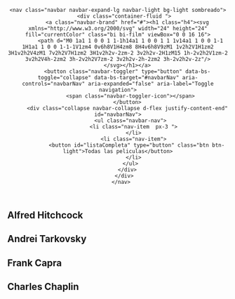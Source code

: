 <!DOCTYPE html>
<html lang="en">
<head>
    <meta charset="UTF-8">
    <meta http-equiv="X-UA-Compatible" content="IE=edge">
    <meta name="viewport" content="width=device-width, initial-scale=1.0">
    <title>Base de datos por director</title>
    <link rel="stylesheet" href="css/main.css">
    <link href="https://cdn.jsdelivr.net/npm/bootstrap@5.0.1/dist/css/bootstrap.min.css" rel="stylesheet" integrity="sha384-+0n0xVW2eSR5OomGNYDnhzAbDsOXxcvSN1TPprVMTNDbiYZCxYbOOl7+AMvyTG2x" crossorigin="anonymous">

    
</head>
<body class="bg-color ">

<header>

    <nav class="navbar navbar-expand-lg navbar-light bg-light sombreado">
        <div class="container-fluid ">
          <a class="navbar-brand" href="#"><h1 class="h4"><svg xmlns="http://www.w3.org/2000/svg" width="24" height="24" fill="currentColor" class="bi bi-film" viewBox="0 0 16 16">
            <path d="M0 1a1 1 0 0 1 1-1h14a1 1 0 0 1 1 1v14a1 1 0 0 1-1 1H1a1 1 0 0 1-1-1V1zm4 0v6h8V1H4zm8 8H4v6h8V9zM1 1v2h2V1H1zm2 3H1v2h2V4zM1 7v2h2V7H1zm2 3H1v2h2v-2zm-2 3v2h2v-2H1zM15 1h-2v2h2V1zm-2 3v2h2V4h-2zm2 3h-2v2h2V7zm-2 3v2h2v-2h-2zm2 3h-2v2h2v-2z"/>
          </svg></h1></a>
          <button class="navbar-toggler" type="button" data-bs-toggle="collapse" data-bs-target="#navbarNav" aria-controls="navbarNav" aria-expanded="false" aria-label="Toggle navigation">
            <span class="navbar-toggler-icon"></span>
          </button>
          <div class="collapse navbar-collapse d-flex justify-content-end" id="navbarNav">
            <ul class="navbar-nav">
              <li class="nav-item  px-3 ">
              </li>
              <li class="nav-item">
                <button id="listaCompleta" type="button" class="btn btn-light">Todas las peliculas</button>
              </li>
            </ul>
          </div>
        </div>
      </nav>
    
    
</header>
<main >


<div id="botoncitos" class="p-5 d-flex justify-content-center"></div>

<div class="container mb-4">
  <div id="box1" class="row bg-box no-show m-2">
    <h2 class="mx-5 p-2">Alfred Hitchcock</h2>
  </div>
  <div id="box2" class="row bg-box no-show m-2">
    <h2 class="mx-5 p-2">Andrei Tarkovsky</h2>
  </div>
  <div id="box3" class="row bg-box no-show m-2">
    <h2 class="mx-5 p-2">Frank Capra</h2>
  </div>
  <div id="box4" class="row bg-box no-show m-2">
    <h2 class="mx-5 p-2">Charles Chaplin</h2>
  </div>
</div>

   
  

</main>
<footer>
    
</footer>
<script src="https://code.jquery.com/jquery-3.6.0.min.js" integrity="sha256-/xUj+3OJU5yExlq6GSYGSHk7tPXikynS7ogEvDej/m4=" crossorigin="anonymous"></script>
<script src="https://cdn.jsdelivr.net/npm/bootstrap@5.0.1/dist/js/bootstrap.bundle.min.js" integrity="sha384-gtEjrD/SeCtmISkJkNUaaKMoLD0//ElJ19smozuHV6z3Iehds+3Ulb9Bn9Plx0x4" crossorigin="anonymous"></script>
<script src="js/data.js"></script>
<script src="js/main.js"></script>

</body>
</html>